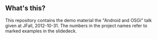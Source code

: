 What's this?
------------

This repository contains the demo material the "Android and OSGi" talk given at JFall, 2012-10-31. The numbers in the project names refer to marked examples in the slidedeck.